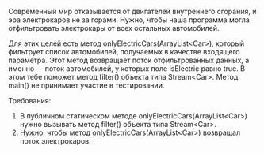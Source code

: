 
Современный мир отказывается от двигателей внутреннего сгорания, и эра электрокаров не за горами. Нужно, чтобы наша программа могла
отфильтровать электрокары от всех остальных автомобилей.

Для этих целей есть метод onlyElectricCars(ArrayList&lt;Car&gt;),
который фильтрует список автомобилей, получаемых в качестве входящего параметра. Этот метод возвращает поток отфильтрованных
данных, а именно &mdash; поток автомобилей, у которых поле isElectric равно true. В этом тебе поможет метод filter() объекта типа Stream&lt;Car&gt;.
Метод main() не принимает участие в тестировании.


Требования:
1.	В публичном статическом методе onlyElectricCars(ArrayList&lt;Car&gt;) нужно вызывать метод filter() объекта типа Stream&lt;Car&gt;.
2.	Нужно, чтобы метод onlyElectricCars(ArrayList&lt;Car&gt;) возвращал поток электрокаров.


